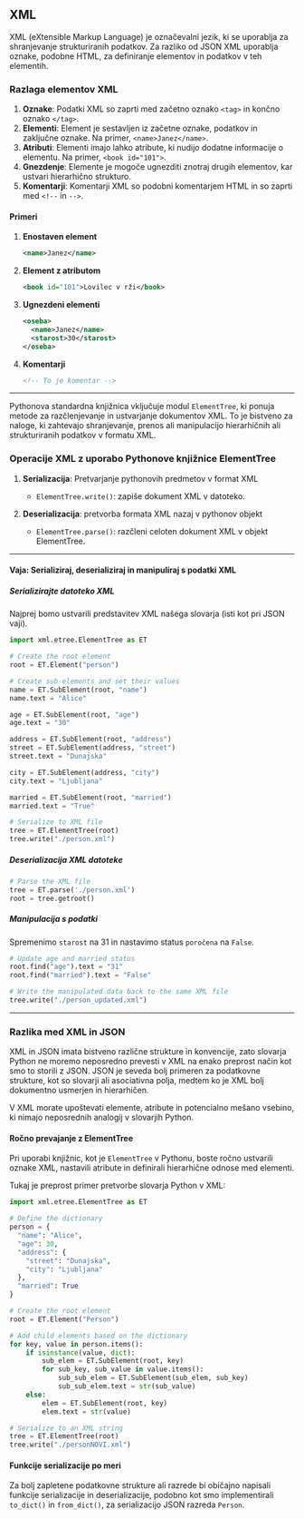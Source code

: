 ## XML

XML (eXtensible Markup Language) je označevalni jezik, ki se uporablja za shranjevanje strukturiranih podatkov. Za razliko od JSON XML uporablja oznake, podobne HTML, za definiranje elementov in podatkov v teh elementih.

### Razlaga elementov XML
1. **Oznake**: Podatki XML so zaprti med začetno oznako `<tag>` in končno oznako `</tag>`.
2. **Elementi**: Element je sestavljen iz začetne oznake, podatkov in zaključne oznake. Na primer, `<name>Janez</name>`.
3. **Atributi**: Elementi imajo lahko atribute, ki nudijo dodatne informacije o elementu. Na primer, `<book id="101">`.
4. **Gnezdenje**: Elemente je mogoče ugnezditi znotraj drugih elementov, kar ustvari hierarhično strukturo.
5. **Komentarji**: Komentarji XML so podobni komentarjem HTML in so zaprti med `<!--` in `-->`.

#### Primeri
1. **Enostaven element**
     ```xml
     <name>Janez</name>
     ```
2. **Element z atributom**
     ```xml
     <book id="101">Lovilec v rži</book>
     ```
3. **Ugnezdeni elementi**
     ```xml
     <oseba>
       <name>Janez</name>
       <starost>30</starost>
     </oseba>
     ```
4. **Komentarji**
     ```xml
     <!-- To je komentar -->
     ```

---
Pythonova standardna knjižnica vključuje modul `ElementTree`, ki ponuja metode za razčlenjevanje in ustvarjanje dokumentov XML. To je bistveno za naloge, ki zahtevajo shranjevanje, prenos ali manipulacijo hierarhičnih ali strukturiranih podatkov v formatu XML.

### Operacije XML z uporabo Pythonove knjižnice ElementTree

1. **Serializacija**: Pretvarjanje pythonovih predmetov v format XML
     - `ElementTree.write()`: zapiše dokument XML v datoteko.
  
2. **Deserializacija**: pretvorba formata XML nazaj v pythonov objekt
     - `ElementTree.parse()`: razčleni celoten dokument XML v objekt ElementTree.
  
---
  
#### Vaja: Serializiraj, deserializiraj in manipuliraj s podatki XML

##### Serializirajte datoteko XML
Najprej bomo ustvarili predstavitev XML našega slovarja (isti kot pri JSON vaji).

```python
import xml.etree.ElementTree as ET

# Create the root element
root = ET.Element("person")

# Create sub-elements and set their values
name = ET.SubElement(root, "name")
name.text = "Alice"

age = ET.SubElement(root, "age")
age.text = "30"

address = ET.SubElement(root, "address")
street = ET.SubElement(address, "street")
street.text = "Dunajska"

city = ET.SubElement(address, "city")
city.text = "Ljubljana"

married = ET.SubElement(root, "married")
married.text = "True"

# Serialize to XML file
tree = ET.ElementTree(root)
tree.write("./person.xml")
```

##### Deserializacija XML datoteke

```python
# Parse the XML file
tree = ET.parse('./person.xml')
root = tree.getroot()
```

##### Manipulacija s podatki
Spremenimo `starost` na 31 in nastavimo status `poročena` na `False`.

```python
# Update age and married status
root.find("age").text = "31"
root.find("married").text = "False"

# Write the manipulated data back to the same XML file
tree.write("./person_updated.xml")
```
---
### Razlika med XML in JSON

XML in JSON imata bistveno različne strukture in konvencije, zato slovarja Python ne moremo neposredno prevesti v XML na enako preprost način kot smo to storili z JSON. JSON je seveda bolj primeren za podatkovne strukture, kot so slovarji ali asociativna polja, medtem ko je XML bolj dokumentno usmerjen in hierarhičen.

V XML morate upoštevati elemente, atribute in potencialno mešano vsebino, ki nimajo neposrednih analogij v slovarjih Python.

#### Ročno prevajanje z ElementTree

Pri uporabi knjižnic, kot je `ElementTree` v Pythonu, boste ročno ustvarili oznake XML, nastavili atribute in definirali hierarhične odnose med elementi.

Tukaj je preprost primer pretvorbe slovarja Python v XML:

```python
import xml.etree.ElementTree as ET

# Define the dictionary
person = {
  "name": "Alice",
  "age": 30,
  "address": {
    "street": "Dunajska",
    "city": "Ljubljana"
  },
  "married": True
}

# Create the root element
root = ET.Element("Person")

# Add child elements based on the dictionary
for key, value in person.items():
    if isinstance(value, dict):
        sub_elem = ET.SubElement(root, key)
        for sub_key, sub_value in value.items():
            sub_sub_elem = ET.SubElement(sub_elem, sub_key)
            sub_sub_elem.text = str(sub_value)
    else:
        elem = ET.SubElement(root, key)
        elem.text = str(value)

# Serialize to an XML string
tree = ET.ElementTree(root)
tree.write("./personNOVI.xml")
```
#### Funkcije serializacije po meri

Za bolj zapletene podatkovne strukture ali razrede bi običajno napisali funkcije serializacije in deserializacije, podobno kot smo implementirali  `to_dict()` in `from_dict()`,  za serializacijo JSON razreda `Person`.



